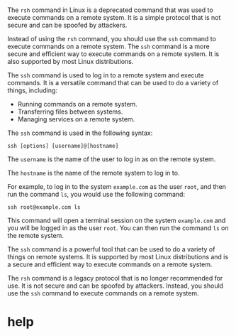 # 

The `rsh` command in Linux is a deprecated command that was used to execute commands on a remote system. It is a simple protocol that is not secure and can be spoofed by attackers.

Instead of using the `rsh` command, you should use the `ssh` command to execute commands on a remote system. The `ssh` command is a more secure and efficient way to execute commands on a remote system. It is also supported by most Linux distributions.

The `ssh` command is used to log in to a remote system and execute commands. It is a versatile command that can be used to do a variety of things, including:

* Running commands on a remote system.
* Transferring files between systems.
* Managing services on a remote system.

The `ssh` command is used in the following syntax:

```
ssh [options] [username]@[hostname]
```

The `username` is the name of the user to log in as on the remote system.

The `hostname` is the name of the remote system to log in to.

For example, to log in to the system `example.com` as the user `root`, and then run the command `ls`, you would use the following command:

```
ssh root@example.com ls
```

This command will open a terminal session on the system `example.com` and you will be logged in as the user `root`. You can then run the command `ls` on the remote system.

The `ssh` command is a powerful tool that can be used to do a variety of things on remote systems. It is supported by most Linux distributions and is a secure and efficient way to execute commands on a remote system.

The `rsh` command is a legacy protocol that is no longer recommended for use. It is not secure and can be spoofed by attackers. Instead, you should use the `ssh` command to execute commands on a remote system.



# help 

```

```
